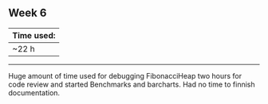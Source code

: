 ## Week 6

| Time used:    |
| ------------- |
|       ~22 h   |
___
Huge amount of time used for debugging FibonacciHeap two hours for code review and started Benchmarks and barcharts. Had no time to finnish documentation.
